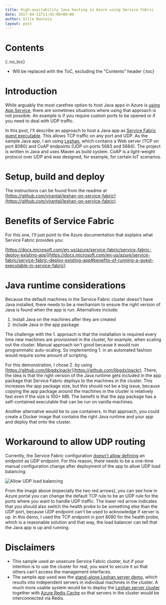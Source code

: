 ```yaml
---
title: High-availability Java hosting in Azure using Service Fabric
date: 2017-04-11T11:45:00+00:00
author: Ville Rantala
layout: post
---
```


# Contents
{:.no_toc}

* Will be replaced with the ToC, excluding the "Contents" header
{:toc}

# Introduction

While arguably the most carefree option to host Java apps in Azure is [using App Service](https://docs.microsoft.com/en-us/azure/app-service-web/app-service-web-get-started-java), there are sometimes situations where using that approach is not possible. An example is if you require custom ports to be opened or if you need to deal with UDP traffic.

In this post, I'll describe an approach to host a Java app as [Service Fabric guest executable](https://docs.microsoft.com/en-us/azure/service-fabric/service-fabric-deploy-existing-app). This allows TCP traffic on any port and UDP. As the sample Java app, I am using [Leshan](http://www.eclipse.org/leshan/), which contains a Web server (TCP on port 8080) and CoAP endpoints (UDP on ports 5683 and 5684). The project is written in Java and uses Maven as build system. CoAP is a light-weight protocol over UDP and was designed, for example, for certain IoT scenarios.

# Setup, build and deploy

The instructions can be found from the readme at [https://github.com/vjrantal/leshan-on-service-fabric](https://github.com/vjrantal/leshan-on-service-fabric).

# Benefits of Service Fabric

For this one, I'll just point to the Azure documentation that explains what Service Fabric provides you:

[https://docs.microsoft.com/en-us/azure/service-fabric/service-fabric-deploy-existing-app](https://docs.microsoft.com/en-us/azure/service-fabric/service-fabric-deploy-existing-app#benefits-of-running-a-guest-executable-in-service-fabric)

# Java runtime considerations

Because the default machines in the Service Fabric cluster doesn't have Java installed, there needs to be a mechanism to ensure the right version of Java is found when the app is run. Alternatives include:

1. Install Java on the machines after they are created
2. Include Java in the app package

The challenge with the 1. approach is that the installation is required every time new machines are provisioned in the cluster, for example, when scaling out the cluster. Manual approach isn't good because it would ruin programmatic auto-scaling. So implementing 1. in an automated fashion would require some amount of scripting.

For this demonstration, I chose 2. by using [https://github.com/libgdx/packr](https://github.com/libgdx/packr). There, the idea is that the right version of the Java runtime gets included in the app package that Service Fabric deploys to the machines in the cluster. This increases the app package size, but this should not be a big issue, because copying the app package around the machines in the cluster is relatively fast even if the size is 100+ MB. The benefit is that the app package has a self-contained executable that can be run on vanilla machines.

Another alternative would be to use containers. In that approach, you could create a Docker image that contains the right Java runtime and your app and deploy that onto the cluster.

# Workaround to allow UDP routing

Currently, the Service Fabric configuration [doesn't allow defining](https://github.com/Azure/service-fabric-issues/issues/208#issuecomment-289795833) an endpoint as UDP endpoint. For this reason, there needs to be a one-time manual configuration change after deployment of the app to allow UDP load balancing:

![Allow UDP load balancing]({{site.baseurl}}/images/allow-udp-load-balancing.png)

From the image above (especially the two red arrows), you can see how in Azure portal you can change the default TCP rule to be an UDP rule for the ports where you want to handle UDP traffic. The lower red arrow indicates that you should also switch the health probe to be something else than the UDP port, because UDP endpoint can't be used to acknowledge if server is up. In this demo, I used the TCP endpoint in port 8080 for the health probe, which is a reasonable solution and that way, the load balancer can tell that the Java app is up and running.

# Disclaimers

* This sample used an unsecure Service Fabric cluster, but if your intention is to use the cluster for real, you want to secure it so that others can't access the management interfaces.
* The sample app used was the [stand-alone Leshan server demo](https://github.com/eclipse/leshan/tree/master/leshan-server-demo), which results into independent servers in individual machines in the cluster. A much more usable system would be to deploy the [Leshan server cluster](https://github.com/eclipse/leshan/tree/master/leshan-server-cluster) together with [Azure Redis Cache](https://azure.microsoft.com/en-us/services/cache/) so that servers in the cluster would be interconnected via Redis.
